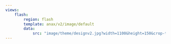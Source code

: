 ```yaml
---
views:
    flash:
        region: flash
        template: anax/v2/image/default
        data:
            src: "image/theme/designv2.jpg?width=1100&height=150&crop-to-fit&area=0,0,30,0"
---
```

